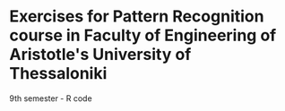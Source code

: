 # Εxercises for Pattern Recognition course in Faculty of Engineering of Aristotle's University of Thessaloniki

9th semester - R code
